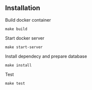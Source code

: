 Installation
------------

Build docker container

```make build```

Start docker server

```make start-server```

Install dependecy and prepare database

```make install```

Test

```make test```
